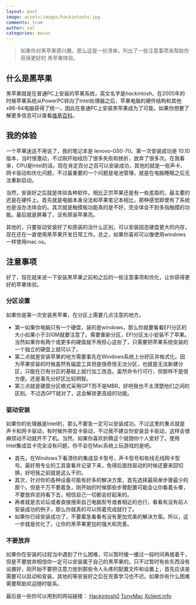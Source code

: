 ```yaml
---
layout: post
image: assets/images/hackintoshs.jpg
comments: true
author: sal
categories: macos
---
```


> 如果你对黑苹果感兴趣，那么这是一份清单，列出了一些注意事项来帮助你获得更好的 黑苹果体验。

## 什么是黑苹果
黑苹果就是在普通PC上安装的苹果系统，英文名字是*hackintosh*。在2005年的时候苹果系统从PowerPC转向了Intel处理器之后，苹果电脑的硬件结构和其他x86-64电脑获得了统一，因此在普通PC上安装黑苹果成为了可能。如果你想要了解更多信息可以查看[维基百科](https://en.wikipedia.org/wiki/Hackintosh)。

## 我的体验
一个苹果迷这不用说了，我的笔记本是 lenovo-G50-70。第一次安装成功是 10.10 版本，当时很激动，不过刚开始经历了很多失败和挫折，放弃了很多次。在我看来，CPU是Intel的话，现在肯定百分之百可以安装成功，其他的就是一些声卡、网卡驱动和优化问题，不过最重要的一个问题是电池管理，就是在电脑睡眠之后无法重新启动。

当然，安装好之后就是体验各种软件。相比正宗苹果还是有一些差距的，最主要的还是在硬件上。首先就是电脑本身没法和苹果笔记本相比，那种感觉即使有了系统也是没办法体会的。其次就是触摸板功能真的是不好，完全体会不到多指触摸的功能。最后就是屏幕了，没有原装苹果亮。

其他的，只要驱动安装好了和原装的没什么区别，可以安装固态硬盘更大的内存，现在还在一直使用黑苹果开发日常工作。总之，如果你喜欢可以像使用windows一样使用mac os。

## 注意事项
好了，现在就来说一下安装黑苹果之前和之后的一些注意事项和优化，让你获得更好的苹果体验。

### 分区设置
如果你是第一次安装黑苹果，在分区上需要几点注意的地方。

- 第一如果你电脑只有一个硬盘，装的是windows，那么你就要看看EFI分区的大小如果小于200M就要注意了。需要重新分区，EFI分区太小安装不了苹果。当然如果你有两个或更多的硬盘就不用担心这些了，只需要把苹果系统安装的一个独立的硬盘上就可以了。
- 第二点就是安装苹果的地方需要事先在Windows系统上分好区并格式化。因为苹果安装的时候虽然有磁盘工具但是很奇怪无法分区，也就是无法新建分区，只能在已有分区的基础上就行加工改造。虽然命令行可行，但那样不是很方便。还是事先分好区比较明智。
- 第三点就是硬盘分区根式采用GPT而不是MBR，好吧我也不太清楚他们之间的区别。不过选GPT就对了，这会解锁更高级的功能。

### 驱动安装
如果你的处理器是Intel的，那么不要急一定可以安装成功。不过这里的重点就是声卡和网卡驱动，有时候外带显卡驱动，不过我不建议你安装显卡驱动，这样会很麻烦动不动就开不了机。当然，如果你喜欢折腾这个就随你个人爱好了。使用Intel集成显卡完全没有问题，你不会在Mac系统上玩游戏的是吧。

- 首先，在Windows下看清你的集成显卡型号，声卡型号和有线无线网卡型号。最好用专业的工具查看并记录下来，免得后面找驱动的时候还要来回切换，好吧我之前就是这么干的。
- 其次，针对你的各种设备可能有好多的解决方案，首先选择最简单步骤最少的那个。但是千万不要着急，刚开始的时候那些步骤配置可能会让你看着头晕，不要放弃坚持看下去，相信自己一切都会好起来的。
- 再者就是去论坛或者直接搜索自己电脑型号或者相近的也行，看看有没有前人安装成功的例子，那么你就真的可以照着完成就行了。
- 如果你已经安装成功了，不要着急看看有没有更加完美的解决方案。所以，这一步就是优化了。让你的黑苹果更加的强大和完善。

### 不要放弃
如果你在安装的过程当中遇到了什么困难，可以暂时缓一缓过一段时间再接着干，但是不要放弃相信你一定可以安装属于自己的黑苹果的。只不过暂时有些东西没有设置好，刚开始不要把注意力放到那些令人头疼的配置文件和设置上，首先应该是需要可以启动和安装，其他的等安装好之后在完善学习也不迟。如果你有什么困难需要帮助欢迎随时联系。

最后是一些你可以用到的网站链接：
[Hackintosh0](https://hackintosh.com)
[TonyMac](https://www.tonymacx86.com)
[Xclient.info](https://xclient.info)